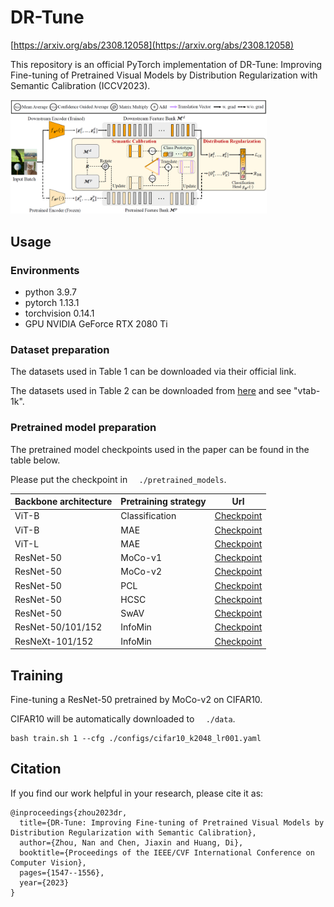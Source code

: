 # DR-Tune


[https://arxiv.org/abs/2308.12058](https://arxiv.org/abs/2308.12058)

This repository is an official PyTorch implementation of DR-Tune: Improving Fine-tuning of Pretrained Visual Models by Distribution Regularization with Semantic Calibration (ICCV2023).

<img src="./pipeline.png" alt="DR-Tune" style="zoom: 40%;" />


## Usage

### Environments

* python 3.9.7
* pytorch 1.13.1
* torchvision 0.14.1
* GPU NVIDIA GeForce RTX 2080 Ti

### Dataset preparation

The datasets used in Table 1 can be downloaded via their official link. 

The datasets used in Table 2 can be downloaded from [here](https://github.com/dongzelian/SSF) and see "vtab-1k". 


### Pretrained model preparation

The pretrained model checkpoints used in the paper can be found in the table below. 

Please put the checkpoint in ```  ./pretrained_models```.

| Backbone architecture | Pretraining strategy |                             Url                              |
| --------------------- | -------------------- | :----------------------------------------------------------: |
| ViT-B                 | Classification       | [Checkpoint](https://storage.googleapis.com/vit_models/imagenet21k/ViT-B_16.npz) |
| ViT-B                 | MAE                  | [Checkpoint](https://dl.fbaipublicfiles.com/mae/pretrain/mae_pretrain_vit_base.pth) |
| ViT-L                 | MAE                  | [Checkpoint](https://dl.fbaipublicfiles.com/mae/pretrain/mae_pretrain_vit_large.pth) |
| ResNet-50             | MoCo-v1              | [Checkpoint](https://dl.fbaipublicfiles.com/moco/moco_checkpoints/moco_v1_200ep/moco_v1_200ep_pretrain.pth.tar) |
| ResNet-50             | MoCo-v2              | [Checkpoint](https://dl.fbaipublicfiles.com/moco/moco_checkpoints/moco_v2_800ep/moco_v2_800ep_pretrain.pth.tar) |
| ResNet-50             | PCL                  | [Checkpoint](https://storage.googleapis.com/sfr-pcl-data-research/PCL_checkpoint/PCL_v2_epoch200.pth.tar) |
| ResNet-50             | HCSC                 | [Checkpoint](https://hcscpretrained.s3.us-east-2.amazonaws.com/hcsc_800eps.pth) |
| ResNet-50             | SwAV                 | [Checkpoint](https://dl.fbaipublicfiles.com/deepcluster/swav_800ep_pretrain.pth.tar) |
| ResNet-50/101/152     | InfoMin              | [Checkpoint](https://github.com/HobbitLong/PyContrast/blob/master/pycontrast/docs/MODEL_ZOO.md) |
| ResNeXt-101/152       | InfoMin              | [Checkpoint](https://github.com/HobbitLong/PyContrast/blob/master/pycontrast/docs/MODEL_ZOO.md) |



## Training

Fine-tuning a ResNet-50 pretrained by MoCo-v2 on CIFAR10. 

CIFAR10 will be automatically downloaded to ```  ./data```.

```
bash train.sh 1 --cfg ./configs/cifar10_k2048_lr001.yaml
```

## Citation
If you find our work helpful in your research, please cite it as:

```
@inproceedings{zhou2023dr,
  title={DR-Tune: Improving Fine-tuning of Pretrained Visual Models by Distribution Regularization with Semantic Calibration},
  author={Zhou, Nan and Chen, Jiaxin and Huang, Di},
  booktitle={Proceedings of the IEEE/CVF International Conference on Computer Vision},
  pages={1547--1556},
  year={2023}
}
```
